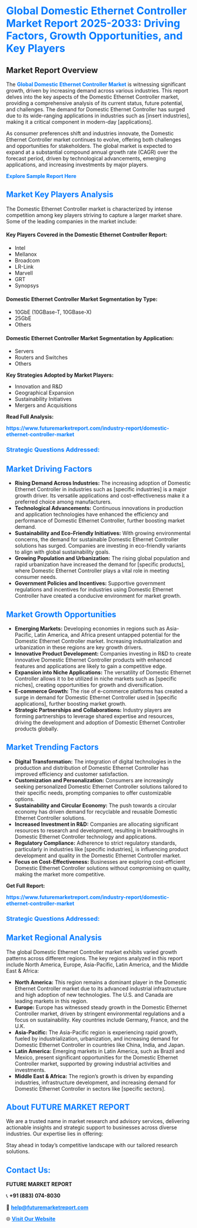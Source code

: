 <h1 style="color: #007BFF;">Global Domestic Ethernet Controller Market Report 2025-2033: Driving Factors, Growth Opportunities, and Key Players</h1>

<section id="overview">
<h2>Market Report Overview</h2>
<p>The <a href="https://www.futuremarketreport.com/industry-report/domestic-ethernet-controller-market" style="color: #007BFF; text-decoration: none;"><strong>Global Domestic Ethernet Controller Market</strong></a> is witnessing significant growth, driven by increasing demand across various industries. This report delves into the key aspects of the Domestic Ethernet Controller market, providing a comprehensive analysis of its current status, future potential, and challenges. The demand for Domestic Ethernet Controller has surged due to its wide-ranging applications in industries such as [insert industries], making it a critical component in modern-day [applications].</p>
<p>As consumer preferences shift and industries innovate, the Domestic Ethernet Controller market continues to evolve, offering both challenges and opportunities for stakeholders. The global market is expected to expand at a substantial compound annual growth rate (CAGR) over the forecast period, driven by technological advancements, emerging applications, and increasing investments by major players.</p>
</section>

<section id="overview">
<p><a href="https://www.futuremarketreport.com/request-sample/reportId=82257" style="color: #007BFF; text-decoration: none;"><strong>Explore Sample Report Here</strong></a></p>
</section>

<section id="key-players">
<h2 style="color: #007BFF;">Market Key Players Analysis</h2>
<p>The Domestic Ethernet Controller market is characterized by intense competition among key players striving to capture a larger market share. Some of the leading companies in the market include:</p>
<h4>Key Players Covered in the Domestic Ethernet Controller Report:</h4>
<ul><li>Intel</li><li>Mellanox</li><li>Broadcom</li><li>LR-Link</li><li>Marvell</li><li>GRT</li><li>Synopsys</li></ul>
<h4>Domestic Ethernet Controller Market Segmentation by Type:</h4>
<ul><li>10GbE (10GBase-T, 10GBase-X)</li><li>25GbE</li><li>Others</li></ul>

<h4>Domestic Ethernet Controller Market Segmentation by Application:</h4>
<ul><li>Servers</li><li>Routers and Switches</li><li>Others</li></ul>
<p><strong>Key Strategies Adopted by Market Players:</strong></p>
<ul>
<li>Innovation and R&D</li>
<li>Geographical Expansion</li>
<li>Sustainability Initiatives</li>
<li>Mergers and Acquisitions</li>
</ul>
</section>

<section>
<p><strong>Read Full Analysis: </strong></p><a href="https://www.futuremarketreport.com/industry-report/domestic-ethernet-controller-market" style="color: #007BFF; text-decoration: none;"><strong>https://www.futuremarketreport.com/industry-report/domestic-ethernet-controller-market</strong></a>
<h3 style="color: #007BFF;">Strategic Questions Addressed:</h3>
</section>

<section id="driving-factors">
<h2 style="color: #007BFF;">Market Driving Factors</h2>
<ul>
<li><strong>Rising Demand Across Industries:</strong> The increasing adoption of Domestic Ethernet Controller in industries such as [specific industries] is a major growth driver. Its versatile applications and cost-effectiveness make it a preferred choice among manufacturers.</li>
<li><strong>Technological Advancements:</strong> Continuous innovations in production and application technologies have enhanced the efficiency and performance of Domestic Ethernet Controller, further boosting market demand.</li>
<li><strong>Sustainability and Eco-Friendly Initiatives:</strong> With growing environmental concerns, the demand for sustainable Domestic Ethernet Controller solutions has surged. Companies are investing in eco-friendly variants to align with global sustainability goals.</li>
<li><strong>Growing Population and Urbanization:</strong> The rising global population and rapid urbanization have increased the demand for [specific products], where Domestic Ethernet Controller plays a vital role in meeting consumer needs.</li>
<li><strong>Government Policies and Incentives:</strong> Supportive government regulations and incentives for industries using Domestic Ethernet Controller have created a conducive environment for market growth.</li>
</ul>
</section>

<section id="growth-opportunities">
<h2 style="color: #007BFF;">Market Growth Opportunities</h2>
<ul>
<li><strong>Emerging Markets:</strong> Developing economies in regions such as Asia-Pacific, Latin America, and Africa present untapped potential for the Domestic Ethernet Controller market. Increasing industrialization and urbanization in these regions are key growth drivers.</li>
<li><strong>Innovative Product Development:</strong> Companies investing in R&D to create innovative Domestic Ethernet Controller products with enhanced features and applications are likely to gain a competitive edge.</li>
<li><strong>Expansion into Niche Applications:</strong> The versatility of Domestic Ethernet Controller allows it to be utilized in niche markets such as [specific niches], creating opportunities for growth and diversification.</li>
<li><strong>E-commerce Growth:</strong> The rise of e-commerce platforms has created a surge in demand for Domestic Ethernet Controller used in [specific applications], further boosting market growth.</li>
<li><strong>Strategic Partnerships and Collaborations:</strong> Industry players are forming partnerships to leverage shared expertise and resources, driving the development and adoption of Domestic Ethernet Controller products globally.</li>
</ul>
</section>

<section id="trending-factors">
<h2 style="color: #007BFF;">Market Trending Factors</h2>
<ul>
<li><strong>Digital Transformation:</strong> The integration of digital technologies in the production and distribution of Domestic Ethernet Controller has improved efficiency and customer satisfaction.</li>
<li><strong>Customization and Personalization:</strong> Consumers are increasingly seeking personalized Domestic Ethernet Controller solutions tailored to their specific needs, prompting companies to offer customizable options.</li>
<li><strong>Sustainability and Circular Economy:</strong> The push towards a circular economy has driven demand for recyclable and reusable Domestic Ethernet Controller solutions.</li>
<li><strong>Increased Investment in R&D:</strong> Companies are allocating significant resources to research and development, resulting in breakthroughs in Domestic Ethernet Controller technology and applications.</li>
<li><strong>Regulatory Compliance:</strong> Adherence to strict regulatory standards, particularly in industries like [specific industries], is influencing product development and quality in the Domestic Ethernet Controller market.</li>
<li><strong>Focus on Cost-Effectiveness:</strong> Businesses are exploring cost-efficient Domestic Ethernet Controller solutions without compromising on quality, making the market more competitive.</li>
</ul>
</section>

<section>
<p><strong>Get Full Report: </strong></p><a href="https://www.futuremarketreport.com/industry-report/domestic-ethernet-controller-market" style="color: #007BFF; text-decoration: none;"><strong>https://www.futuremarketreport.com/industry-report/domestic-ethernet-controller-market</strong></a>
<h3 style="color: #007BFF;">Strategic Questions Addressed:</h3>
</section>


<section id="regional-analysis">
<h2 style="color: #007BFF;">Market Regional Analysis</h2>
<p>The global Domestic Ethernet Controller market exhibits varied growth patterns across different regions. The key regions analyzed in this report include North America, Europe, Asia-Pacific, Latin America, and the Middle East & Africa:</p>
<ul>
<li><strong>North America:</strong> This region remains a dominant player in the Domestic Ethernet Controller market due to its advanced industrial infrastructure and high adoption of new technologies. The U.S. and Canada are leading markets in this region.</li>
<li><strong>Europe:</strong> Europe has witnessed steady growth in the Domestic Ethernet Controller market, driven by stringent environmental regulations and a focus on sustainability. Key countries include Germany, France, and the U.K.</li>
<li><strong>Asia-Pacific:</strong> The Asia-Pacific region is experiencing rapid growth, fueled by industrialization, urbanization, and increasing demand for Domestic Ethernet Controller in countries like China, India, and Japan.</li>
<li><strong>Latin America:</strong> Emerging markets in Latin America, such as Brazil and Mexico, present significant opportunities for the Domestic Ethernet Controller market, supported by growing industrial activities and investments.</li>
<li><strong>Middle East & Africa:</strong> The region’s growth is driven by expanding industries, infrastructure development, and increasing demand for Domestic Ethernet Controller in sectors like [specific sectors].</li>
</ul>
</section>

<footer>
<h2 style="color: #007BFF;">About FUTURE MARKET REPORT</h2>
<p>We are a trusted name in market research and advisory services, delivering actionable insights and strategic support to businesses across diverse industries. Our expertise lies in offering:</p>

<p>Stay ahead in today’s competitive landscape with our tailored research solutions.</p>

<h2 style="color: #007BFF;">Contact Us:</h2>
<p><strong>FUTURE MARKET REPORT</strong></p>
<p>📞 <strong>+91 (883) 074-8030</strong></p>
<p>📧 <strong><a href="mailto:help@futuremarketreport.com" style="color: #007BFF;">help@futuremarketreport.com</a></strong></p>
<p>🌐 <strong><a href="https://www.futuremarketreport.com/" style="color: #007BFF;">Visit Our Website</a></strong></p>
</footer>
